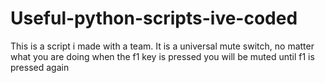 # Useful-python-scripts-ive-coded
This is a script i made with a team. It is a universal mute switch, no matter what you are doing when the f1 key is pressed you will be muted until f1 is pressed again
